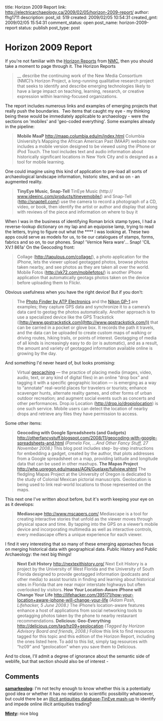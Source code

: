 title: Horizon 2009 Report
link: http://electricarchaeology.ca/2009/02/05/horizon-2009-report/
author: fhg1711
description: 
post_id: 519
created: 2009/02/05 10:54:31
created_gmt: 2009/02/05 15:54:31
comment_status: open
post_name: horizon-2009-report
status: publish
post_type: post

# Horizon 2009 Report

If you're not familiar with the [Horizon Reports](http://wp.nmc.org/horizon2009/) from [NMC](http://wp.nmc.org/), then you should take a moment to page through it. The Horizon Reports 

> __ describe the continuing work of the New Media Consortium (NMC)’s Horizon Project, a long-running qualitative research project that seeks to identify and describe emerging technologies likely to have a large impact on teaching, learning, research, or creative expression within learning-focused organizations.

The report includes numerous links and examples of emerging projects that really push the boundaries.  Two items that caught my eye - my thinking being these would be immediately applicable to archaeology - were the sections on 'mobiles' and 'geo-coded everything'. Some examples already in the pipeline: 

> **Mobile MaaP** <http://maap.columbia.edu/m/index.html> Columbia University’s Mapping the African American Past (MAAP) website now includes a mobile version designed to be viewed using the iPhone or iPod Touch. The tool includes text and audio information about historically significant locations in New York City and is designed as a tool for mobile learning.

One could imagine using this kind of application to pre-load all sorts of archaeological landscape information, historic sites, and so on - an augmented reality. 

> **TinyEye Music**, **Snap-Tell** TinEye Music (http:// www.ideeinc.com/products/tineyemobile/) and Snap-Tell (<http://snaptell.com/>) use the camera to record a photograph of a CD, video, or book, then identify the artist or author and display that along with reviews of the piece and information on where to buy it

When I was in the business of identifying Roman brick stamp types, I had a reverse-lookup dictionary on my lap and an equipoise lamp, trying to read the letters, trying to figure out what the **** I was looking at. These two apps could serve as models for us, to tie our catalogues of stamps, forms, fabrics and so on, to our phones. Snap! 'Vernice Nera ware'... Snap! 'CIL XV.1 861a' On the Geocoding front: 

> Collage (<http://tapulous.com/collage/>), a photo application for the iPhone, lets the viewer upload geotagged photos, browse photos taken nearby, and see photos as they are taken all over the world. Mobile Fotos (<http://xk72.com/mobilefotos/>) is another iPhone application that automatically geotags photos taken on the device before uploading them to Flickr.

Obvious usefulness when you have the right device! But if you don't: 

> The [Photo Finder by ATP Electronics](http://photofinder.atpinc.com/) and the [Nikon GP-1](http://www.nikonusa.com/Find-Your-Nikon/Photography-Accessories/Miscellaneous/25396/GP-1-GPS-Unit.html) are examples; they capture GPS data and synchronize it to a camera’s data card to geotag the photos automatically. Another approach is to use a specialized device like the GPS Trackstick ([http://www.gpstrackstick.com](http://www.gpstrackstick.com/)) that can be carried in a pocket or glove box. It records the path it travels, and the data can be uploaded to create custom maps of walking or driving routes, hiking trails, or points of interest. Geotagging of media of all kinds is increasingly easy to do (or is automatic), and as a result, the amount and variety of geotagged information available online is growing by the day.

And something I'd never heard of, but looks promising: 

> Virtual [geocaching](http://www.geocaching.com/) — the practice of placing media (images, video, audio, text, or any kind of digital files) in an online “drop box” and tagging it with a specific geographic location — is emerging as a way to “annotate” real-world places for travelers or tourists; enhance scavenger hunts, alternate reality games, and other forms of urban outdoor recreation; and augment social events such as concerts and other performances. Drop.io Location (<http://drop.io/dropiolocation>) is one such service. Mobile users can detect the location of nearby drops and retrieve any files they have permission to access.

Some other items: 

> **Geocoding with Google Spreadsheets (and Gadgets)** <http://otherfancystuff.blogspot.com/2008/11/geocoding-with-google-spreadsheets-and.html> _(Pamela Fox, …And Other Fancy Stuff, 27 November 2008.)_ This blog post includes step- by-step instructions for embedding a gadget, created by the author, that plots addresses from a Google spreadsheet on a map, providing latitude and longitude data that can be used in other mashups. **The Mapas Project** <http://whp.uoregon.edu/mapas/AGN/Guelaxe/fullview.shtml> The fledgling Mapas Project at the University of Oregon is dedicated to the study of Colonial Mexican pictorial manuscripts. Geolocation is being used to link real-world locations to those represented on the maps.

This next one I've written about before, but it's worth keeping your eye on as it develops: 

> **Mediascape** <http://www.mscapers.com/> Mediascape is a tool for creating interactive stories that unfold as the viewer moves through physical space and time. By tapping into the GPS on a viewer’s mobile device and incorporating multimedia as well as interactive controls, every mediascape offers a unique experience for each viewer.

I find it very interesting that so many of these emerging approaches focus on merging historical data with geographical data. Public History and Public Archaeology: the next big things! 

> **Next Exit History** <http://nextexithistory.org/> Next Exit History is a project by the University of West Florida and the University of South Florida designed to provide geotagged information (podcasts and other media) to assist tourists in finding and learning about historical sites in Florida that are near major interstate highways but often overlooked by visitors. **How Your Location-Aware iPhone will Change Your Life** <http://lifehacker.com/395171/how-your-location+aware-iphone-will-change-your-life> _(Adam Pash, Lifehacker, 5 June 2008.)_ The iPhone’s location-aware features enhance a host of applications from social networking tools to geotagging photos taken by the phone to nearby restaurant recommendations. **Delicious: Geo-Everything** <http://delicious.com/tag/hz09+geolocation> _(Tagged by Horizon Advisory Board and friends, 2008.)_ Follow this link to find resources tagged for this topic and this edition of the Horizon Report, including the ones listed here. To add to this list, simply tag resources with “hz09” and “geolocation” when you save them to Delicious.

And to close, I'll admit a degree of ignorance about the semantic side of weblife, but that section should also be of interest -

## Comments

**[samarkeolog](#2044 "2009-05-22 08:24:08"):** I'm not techy enough to know whether this is a potentially good idea or whether it has no relation to scientific possibility whatsoever, but could there be an [illicit antiquities database-TinEye mash-up](http://human-rights-archaeology.blogspot.com/2009/05/illicit-antiquities-tineye-mash-up.html) to identify and impede online illicit antiquities trading?

**[Minty](#1836 "2009-02-06 12:55:36"):** nice blog

